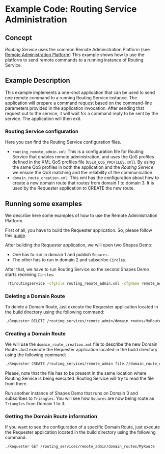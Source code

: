 # Example Code: Routing Service Administration

## Concept

*Routing Service* uses the common Remote Administration Platform (see [Remote
Administration
Platform](https://community.rti.com/static/documentation/connext-dds/6.1.2/doc/manuals/connext_dds_professional/services/routing_service/common/remote_admin_platform.html))
This example shows how to use the platform to send remote commands to a running
instance of Routing Service.

## Example Description

This example implements a one-shot application that can be used to send one remote
command to a running Routing Service instance. The application will
prepare a command request based on the command-line parameters provided in the
application invocation. After sending that request out to the service, it will
wait for a command reply to be sent by the service. The application will then exit.

### Routing Service configuration

Here you can find the Routing Service configuration files.

-   `routing_remote_admin.xml`: This is a configuration file for Routing
    Service that enables remote administration, and uses the QoS profiles
    defined in the XML QoS profiles file (`USER_QOS_PROFILES.xml`). By using
    the same QoS profiles in both the application and the *Routing Service* we
    ensure the QoS matching and the reliability of the communication.
-   `domain_route_creation.xml`: This xml has the configuration about how to
    create a new domain route that routes from domain 1 to domain 3. It is used
    by the Requester application to CREATE the new route.

## Running some examples

We describe here some examples of how to use the Remote Administration
Platform.

First of all, you have to build the Requester application. So, please follow
this [guide](c++11/README.md).

After building the Requester application, we will open two Shapes Demo:

- One has to run in domain 1 and publish `Squares`.
- The other has to run in domain 2 and subscribe `Circles`.

After that, we have to run Routing Service so the second Shapes Demo starts
receiving `Circles`:

``` bash
 rtiroutingservice -cfgFile routing_remote_admin.xml -cfgName remote_admin
```

### Deleting a Domain Route

To delete a Domain Route, just execute the Requester application located in the
build directory using the following command:

``` bash
./Requester DELETE /routing_services/remote_admin/domain_routes/MyRoute
```

### Creating a Domain Route

We will use the `domain_route_creation.xml` file to describe the new
Domain Route. Just execute the Requester application located in the
build directory using the following command:

``` bash
./Requester CREATE /routing_services/remote_admin file://domain_route_creation.xml
```

Please, note that the file has to be present in the same location where Routing
Service is being executed. Routing Service will try to read the file from there.

Run another instance of Shapes Demo that runs on Domain 3 and subscribes to `Triangles`.
You will see how `Squares` are now being route as `Triangles` from
Domain 1 to 3.

### Getting the Domain Route information

If you want to see the configuration of a specific Domain Route, just execute
the Requester application located in the build directory using the following
command:

``` bash
./Requester GET /routing_services/remote_admin/domain_routes/MyRoute
```
